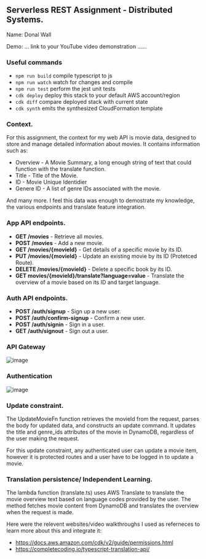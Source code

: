 ## Serverless REST Assignment - Distributed Systems.
Name: Donal Wall

Demo: ... link to your YouTube video demonstration ......

### Useful commands

* `npm run build`   compile typescript to js
* `npm run watch`   watch for changes and compile
* `npm run test`    perform the jest unit tests
* `cdk deploy`      deploy this stack to your default AWS account/region
* `cdk diff`        compare deployed stack with current state
* `cdk synth`       emits the synthesized CloudFormation template

### Context.
For this assignment, the context for my web API is movie data, designed to store and manage detailed information about movies. It contains information such as:

- Overview - A Movie Summary, a long enough string of text that could function with the translate function.
- Title - Title of the Movie.
- ID - Movie Unique Identidier
- Genere ID - A list of genre IDs associated with the movie.

And many more. I feel this data was enough to demostrate my knowledge, the various endpoints and translate feature integration.

### App API endpoints.
 
- **GET /movies** - Retrieve all movies.
- **POST /movies** - Add a new movie.
- **GET /movies/{movieId}** - Get details of a specific movie by its ID.
- **PUT /movies/{movieId}** - Update an existing movie by its ID (Protetced Route).
- **DELETE /movies/{movieId}** - Delete a specific book by its ID.
- **GET movies/{movieId}/translate?language=value** - Translate the overview of a movie based on its ID and target language.

### Auth API endpoints.

- **POST /auth/signup** - Sign up a new user.
- **POST /auth/confirm-signup** - Confirm a new user.
- **POST /auth/signin** - Sign in a user.
- **GET /auth/signout** - Sign out a user.

### API Gateway

![image](https://github.com/user-attachments/assets/58966816-d727-4399-b804-29d47fc4ff12)


### Authentication

![image](https://github.com/user-attachments/assets/86cdc84b-a627-4475-9fd2-27e920cfcb84)


### Update constraint.
The UpdateMovieFn function retrieves the movieId from the request, parses the body for updated data, and constructs an update command.
It updates the title and genre_ids attributes of the movie in DynamoDB, regardless of the user making the request.

For this update constraint, any authenticated user can update a movie item, however it is protected routes and a user have to be logged in to update a movie.

### Translation persistence/ Independent Learning.

The lambda function (translate.ts) uses AWS Translate to translate the movie overview text based on language codes provided by the user. The method fetches movie content from DynamoDB and translates the overview when the request is made.

Here were the relevent websites/video walkthroughs I used as referneces to learn more about this and integrate it:
- https://docs.aws.amazon.com/cdk/v2/guide/permissions.html
- https://completecoding.io/typescript-translation-api/

